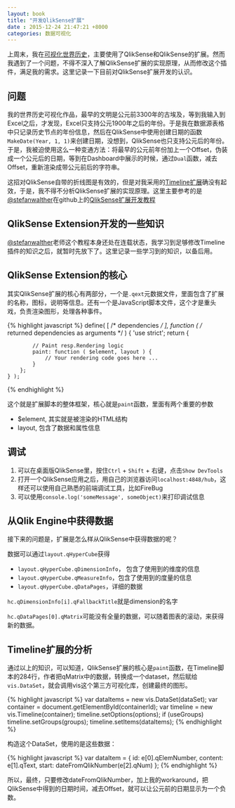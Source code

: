 ```yaml
---
layout: book
title: "开发QlikSense扩展"
date : 2015-12-24 21:47:21 +8000
categories: 数据可视化
---
```




上周末，我在[可视化世界历史](http://www.pprollingstar.com/visualization/2015/12/23/World-History-Visualized.html)，主要使用了QlikSense和QlikSense的扩展。然而我遇到了一个问题，不得不深入了解QlikSense扩展的实现原理，从而修改这个插件，满足我的需求。这里记录一下目前对QlikSense扩展开发的认识。

## 问题

我的世界历史可视化作品，最早的文明是公元前3300年的古埃及，等到我输入到Excel之后，才发现，Excel只支持公元1900年之后的年份。于是我在数据源表格中只记录历史节点的年份信息，然后在QlikSense中使用创建日期的函数`MakeDate(Year, 1, 1)`来创建日期，没想到，QlikSense也只支持公元后的年份。于是，我被迫使用这么一种变通方法：将最早的公元前年份加上一个Offset，伪装成一个公元后的日期，等到在Dashboard中展示的时候，通过`Dual`函数，减去Offset，重新渲染成带公元前后的字符串。

这招对QlikSense自带的折线图是有效的，但是对我采用的[Timeline扩展](https://github.com/ralfbecher/QlikSense_Extension_Timeline)确没有起效，于是，我不得不分析QlikSense扩展的实现原理。这里主要参考的是[@stefanwalther](https://github.com/stefanwalther)在github上的[QlikSense扩展开发教程](https://github.com/stefanwalther/qliksense-extension-tutorial)

## QlikSense Extension开发的一些知识 ##

[@stefanwalther](https://github.com/stefanwalther)老师这个教程本身还处在连载状态，我学习到足够修改Timeline插件的知识之后，就暂时先放下了。这里记录一些学习到的知识，以备后用。

## QlikSense Extension的核心 ##

其实QlikSense扩展的核心有两部分，一个是`.qext`元数据文件，里面包含了扩展的名称，图标，说明等信息。还有一个是JavaScript脚本文件，这个才是重头戏，负责渲染图形，处理各种事件。

{% highlight javascript %}
define( [ /* dependencies */ ],
	function ( /* returned dependencies as arguments */ ) {
		'use strict';
		return {

			// Paint resp.Rendering logic
			paint: function ( $element, layout ) {
				// Your rendering code goes here ...				
			}
		};
	} );
{% endhighlight %}

这个就是扩展脚本的整体框架，核心就是`paint`函数，里面有两个重要的参数

- $element, 其实就是被渲染的HTML结构
- layout, 包含了数据和属性信息

## 调试 ##

1. 可以在桌面版QlikSense里，按住`Ctrl` + `Shift` + 右键，点击`Show DevTools`
2. 打开一个QlikSense应用之后，用自己的浏览器访问`localhost:4848/hub`，这样还可以使用自己熟悉的前端调试工具，比如FireBug
3. 可以使用`console.log('someMessage', someObject)`来打印调试信息

## 从Qlik Engine中获得数据 ##

接下来的问题是，扩展是怎么样从QlikSense中获得数据的呢？

数据可以通过`layout.qHyperCube`获得

- `layout.qHyperCube.qDimensionInfo`， 包含了使用到的维度的信息
- `layout.qHyperCube.qMeasureInfo`，包含了使用到的度量的信息
- `layout.qHyperCube.qDataPages`，详细的数据

`hc.qDimensionInfo[i].qFallbackTitle`就是dimension的名字

`hc.qDataPages[0].qMatrix`可能没有全量的数据，可以随着图表的滚动，来获得新的数据。

## Timeline扩展的分析 ##

通过以上的知识，可以知道，QlikSense扩展的核心是`paint`函数，在Timeline脚本的284行，作者把qMatrix中的数据，转换成一个dataset，然后赋给`vis.DataSet`，就会调用vis这个第三方可视化库，创建最终的图形。


{% highlight javascript %}
var dataItems = new vis.DataSet(dataSet);
var container = document.getElementById(containerId);
var timeline = new vis.Timeline(container);
timeline.setOptions(options);
if (useGroups) timeline.setGroups(groups);
timeline.setItems(dataItems);
{% endhighlight %}

构造这个DataSet，使用的是这些数据：

{% highlight javascript %}
var dataItem = {
	id: e[0].qElemNumber,
	content: e[1].qText,
	start: dateFromQlikNumber(e[2].qNum)
};
{% endhighlight %}

所以，最终，只要修改dateFromQlikNumber，加上我的workaround，把QlikSense中得到的日期时间，减去Offset，就可以让公元前的日期显示为一个负数。

